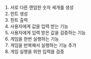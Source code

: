 1. 서로 다른 랜덤한 숫자 세개를 생성
2. 힌트 생성
3. 힌트 출력
4. 사용자에게 값을 입력 받는 기능
5. 사용자에게 입력 받은 값을 검증하는 기능
6. 게임을 한번 실행하는 기능
7. 게임을 반복해서 실행하는 기능 추가
8. 게임 실행을 위한 입력을 검증